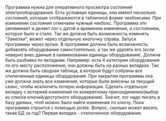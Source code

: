 Программа нужна для оперативного просмотра состояний электрооборудования. 
    Есть условные единицы, они имеют несколько состояний, которые отображаются в табличной форме чекбоксами. При изменении состояния отмечаем нужный чекбокс. Программа это запоминает и делает лог с датой и временем изменения, и состоянием, которое было и стало. Так же должна быть возможность изменять "Заметки", может через отдельную кнопочку справа.
Запуск программы через ярлык.
В программе должна быть возможность добавлять оборудование самостоятельно, а так же удалять его (если неверно внес данные в наименовании единицы оборудования).
Должна быть разбивка по вкладкам. Например: есть 4 категории оборудования по его месту расположения, они должны быть на разных вкладках. Так же должна быть сводная таблица, в которой будут собраны все отключенные единицы оборудования.
При закрытии программы она уже должна знать все изменения, которые были внесены за текущий сеанс, чтобы исключить потерю информации.
Сделать отдельную вкладку с историей изменений по конкретному присоединению(выбор из списка ключей/доступного оборудования). Значит, лог надо писать в базу данных, чтоб можно было найти изменения по ключу. Пока программа строится с помощью pickle. Вопрос, сколько может весить такая БД за год?
Первая вкладка - отключенное оборудование.
